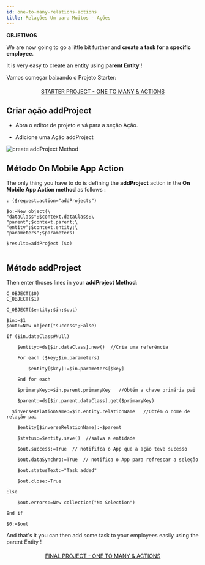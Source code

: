 ```yaml
---
id: one-to-many-relations-actions
title: Relações Um para Muitos - Ações
---
```


<div class = "objectives">
  <p spaces-before="0">
    <strong x-id="1">OBJETIVOS</strong>
  </p>
  
  <p spaces-before="0">
    We are now going to go a little bit further and <strong x-id="1">create a task for a specific employee</strong>.
  </p>
</div>

It is very easy to create an entity using **parent Entity** !

Vamos começar baixando o Projeto Starter:

<div style="text-align: center; margin-top: 20px; margin-bottom: 20px">
  <p spaces-before="0">
    <a class="button"
href="https://github.com/4d-for-ios/tutorial-RelationsActions/archive/6c649733f5efd3c799e4e04c05a85e17eeadf7f0.zip">STARTER PROJECT - ONE TO MANY & ACTIONS</a>
  </p>
</div>

## Criar ação addProject

* Abra o editor de projeto e vá para a seção Ação.

* Adicione uma Ação addProject

![create addProject Method](assets/en/relations/create-addProject-Method-4D-for-iOS-relation-parent-ID.png)


## Método On Mobile App Action

The only thing you have to do is defining the **addProject** action in the **On Mobile App Action method** as follows :

```4d
: ($request.action="addProjects")

$o:=New object(\
"dataClass";$context.dataClass;\
"parent";$context.parent;\
"entity";$context.entity;\
"parameters";$parameters)

$result:=addProject ($o)


```

## Método addProject


Then enter thoses lines in your **addProject Method**:

```4d
C_OBJECT($0)
C_OBJECT($1)

C_OBJECT($entity;$in;$out)

$in:=$1
$out:=New object("success";False)

If ($in.dataClass#Null)

    $entity:=ds[$in.dataClass].new()  //Cria uma referência

    For each ($key;$in.parameters)

        $entity[$key]:=$in.parameters[$key]

    End for each 

    $primaryKey:=$in.parent.primaryKey   //Obtém a chave primária pai

    $parent:=ds[$in.parent.dataClass].get($primaryKey)

  $inverseRelationName:=$in.entity.relationName   //Obtém o nome de relação pai

    $entity[$inverseRelationName]:=$parent

    $status:=$entity.save()  //salva a entidade

    $out.success:=True  // notififca o App que a ação teve sucesso

    $out.dataSynchro:=True  // notifica o App para refrescar a seleção

    $out.statusText:="Task added"

    $out.close:=True

Else 

    $out.errors:=New collection("No Selection")

End if 

$0:=$out

```

And that's it you can then add some task to your employees easily using the parent Entity !

<div style="text-align: center; margin-top: 20px; margin-bottom: 20px">
  <p spaces-before="0">
    <a class="button"
href="https://github.com/4d-for-ios/tutorial-RelationsActions/releases/latest/download/tutorial-RelationsActions.zip">FINAL PROJECT - ONE TO MANY & ACTIONS</a>
  </p>
</div>
